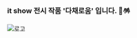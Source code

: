 ### it show 전시 작품 '다채로움' 입니다. 🎨🪅

![로고](https://user-images.githubusercontent.com/80093106/172302070-beceb4ab-59a9-41a9-82fa-126e780fbd2e.png)
